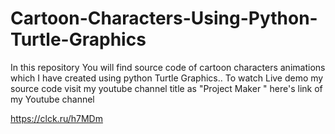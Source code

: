# Cartoon-Characters-Using-Python-Turtle-Graphics
In this repository You will find source code of cartoon characters animations which I have created using python Turtle Graphics.. 
To watch Live demo my source code visit my youtube channel title as "Project Maker " here's link of my Youtube channel

https://clck.ru/h7MDm
